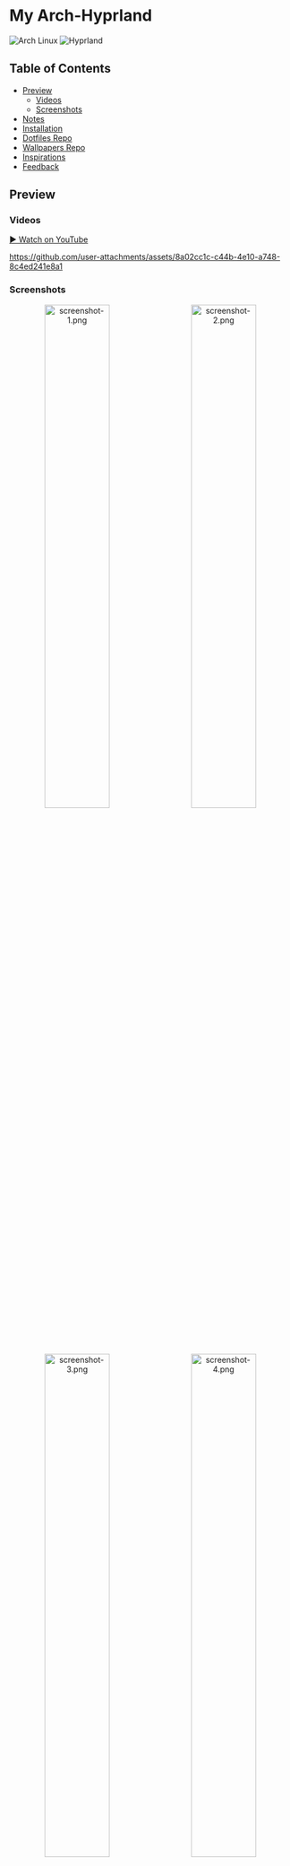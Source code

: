 # My Arch-Hyprland
![Arch Linux](https://img.shields.io/badge/Arch-Linux-1793D1?logo=arch-linux&logoColor=white)
![Hyprland](https://img.shields.io/badge/Hyprland-WM-000000?logo=wayland&logoColor=white)

## Table of Contents
- [Preview](#preview)
  - [Videos](#videos)
  - [Screenshots](#screenshots)
- [Notes](#notes)
- [Installation](#installation)
- [Dotfiles Repo](#dotfiles-repo)
- [Wallpapers Repo](#wallpapers-repo)
- [Inspirations](#inspirations)
- [Feedback](#feedback)

## Preview
### Videos
[▶️ Watch on YouTube](https://www.youtube.com/watch?v=R4udSxtli8g)

<https://github.com/user-attachments/assets/8a02cc1c-c44b-4e10-a748-8c4ed241e8a1>

### Screenshots
<p align="center">
    <img src="https://github.com/user-attachments/assets/e77b4a62-f182-4503-abb2-d23dd91b7259" alt="screenshot-1.png" width="48%"/>
    <img width="12"/>
    <img src="https://github.com/user-attachments/assets/a5a934bf-f140-4848-a9e4-8705b8b421f7" alt="screenshot-2.png" width="48%"/>
    <img src="https://github.com/user-attachments/assets/9cc96979-7d55-460e-a68d-923c5405bb95" alt="screenshot-3.png" width="48%"/>
    <img width="12"/>
    <img src="https://github.com/user-attachments/assets/d774289c-6eae-4c3f-95fc-d1e4389b7dad" alt="screenshot-4.png" width="48%"/>
</p>

## Notes
> [!IMPORTANT]
> `This script automates the installation and setup of my Arch Hyprland environment.`
> - If you want to try it, you should use a minimal profile and backup your system beforehand.

> [!NOTE]
> This script does not include package uninstallation, as some packages may already exist on your system by default. Creating an uninstallation script could potentially affect your current setup.

## Installation
Use this script to install Hyprland on an Arch-based system:
```
git clone --depth=1 https://github.com/ViegPhunt/Arch-Hyprland.git
cd ~/Arch-Hyprland
chmod +x install.sh
./install.sh
```

## Dotfiles Repo
This repo contains all my dotfiles: [`Dotfiles`](https://github.com/ViegPhunt/Dotfiles).

## Wallpapers Repo
You can find my wallpaper collection in: [`Wallpaper-Collection`](https://github.com/ViegPhunt/Wallpaper-Collection).

## Inspirations
I drew inspiration from the following projects and communities:

- https://www.reddit.com/r/unixporn/
- https://github.com/JaKooLit/Hyprland-Dots
- https://github.com/Hyde-project/hyde
- https://github.com/mylinuxforwork/dotfiles

and more...

## Feedback
If you find this repo useful or have any suggestions, feel free to open an issue or submit a pull request. Happy ricing! 🍚